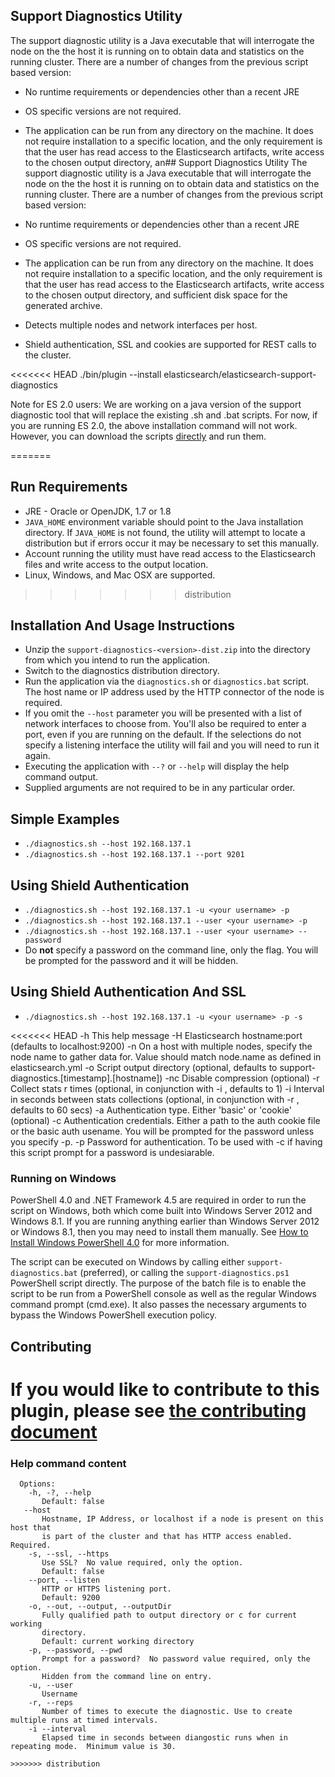 ## Support Diagnostics Utility
The support diagnostic utility is a Java executable that will interrogate the node on the the host it is running on to obtain data and statistics on the running cluster.  There are a number of changes from the previous script based version:

* No runtime requirements or dependencies other than a recent JRE
* OS specific versions are not required.
* The application can be run from any directory on the machine.  It does not require installation to a specific location, and the only requirement is that the user has read access to the Elasticsearch artifacts, write access to the chosen output directory, an## Support Diagnostics Utility
The support diagnostic utility is a Java executable that will interrogate the node on the the host it is running on to obtain data and statistics on the running cluster.  There are a number of changes from the previous script based version:

* No runtime requirements or dependencies other than a recent JRE
* OS specific versions are not required.
* The application can be run from any directory on the machine.  It does not require installation to a specific location, and the only requirement is that the user has read access to the Elasticsearch artifacts, write access to the chosen output directory, and sufficient disk space for the generated archive.
* Detects multiple nodes and network interfaces per host.
* Shield authentication, SSL and cookies are supported for REST calls to the cluster.

<<<<<<< HEAD
	./bin/plugin --install elasticsearch/elasticsearch-support-diagnostics
	
Note for ES 2.0 users:  We are working on a java version of the support diagnostic tool that will replace the existing .sh and .bat scripts.  For now, if you are running ES 2.0, the above installation command will not work.  However, you can download the scripts [directly](https://github.com/elastic/elasticsearch-support-diagnostics/tree/master/bin) and run them.  

=======
## Run Requirements
* JRE - Oracle or OpenJDK, 1.7 or 1.8
* `JAVA_HOME` environment variable should point to the Java installation directory.  If `JAVA_HOME` is not found, the utility will attempt to locate a distribution but if errors occur it may be necessary to set this manually.
* Account running the utility must have read access to the Elasticsearch files and write access to the output location.
* Linux, Windows, and Mac OSX are supported.
>>>>>>> distribution

## Installation And Usage Instructions
* Unzip the `support-diagnostics-<version>-dist.zip` into the directory from which you intend to run the application.
* Switch to the diagnostics distribution directory.
* Run the application via the `diagnostics.sh` or `diagnostics.bat` script. The host name or IP address used by the HTTP connector of the node is required.
* If you omit the `--host` parameter you will be presented with a list of network interfaces to choose from.  You'll also be required to enter a port, even if you are running on the default.  If the selections do not specify a listening interface the utility will fail and you will need to run it again.
* Executing the application with `--?` or `--help` will display the help command output.
* Supplied arguments are not required to be in any particular order.

## Simple Examples
  * `./diagnostics.sh --host 192.168.137.1`
  * `./diagnostics.sh --host 192.168.137.1 --port 9201`

## Using Shield Authentication
  * `./diagnostics.sh --host 192.168.137.1 -u <your username> -p`
  * `./diagnostics.sh --host 192.168.137.1 --user <your username> -p`
  * `./diagnostics.sh --host 192.168.137.1 --user <your username> --password`
  * Do **not** specify a password on the command line, only the flag.  You will be prompted for the password and it will be hidden.

## Using Shield Authentication And SSL
  * `./diagnostics.sh --host 192.168.137.1 -u <your username> -p -s`

<<<<<<< HEAD
    -h  This help message
    -H  Elasticsearch hostname:port (defaults to localhost:9200)
    -n  On a host with multiple nodes, specify the node name to gather data for. Value should match node.name as defined in elasticsearch.yml
    -o  Script output directory (optional, defaults to support-diagnostics.[timestamp].[hostname])
    -nc Disable compression (optional)
    -r  Collect stats r times (optional, in conjunction with -i , defaults to 1)
    -i  Interval in seconds between stats collections (optional, in conjunction with -r , defaults to 60 secs)
    -a  Authentication type. Either 'basic' or 'cookie' (optional)
    -c  Authentication credentials. Either a path to the auth cookie file or the basic auth usename. You will be prompted for the password unless you specify -p.
    -p  Password for authentication. To be used with -c if having this script prompt for a password is undesiarable.


### Running on Windows

PowerShell 4.0 and .NET Framework 4.5 are required in order to run the script on Windows, both which come built into Windows Server 2012 and Windows 8.1.  If you are running anything earlier than Windows Server 2012 or Windows 8.1, then you may need to install them manually.  See [How to Install Windows PowerShell 4.0](http://social.technet.microsoft.com/wiki/contents/articles/21016.how-to-install-windows-powershell-4-0.aspx) for more information.

The script can be executed on Windows by calling either `support-diagnostics.bat` (preferred), or calling the `support-diagnostics.ps1` PowerShell script directly.  The purpose of the batch file is to enable the script to be run from a PowerShell console as well as the regular Windows command prompt (cmd.exe).  It also passes the necessary arguments to bypass the Windows PowerShell execution policy.


## Contributing

If you would like to contribute to this plugin, please see [the contributing document](https://github.com/elasticsearch/elasticsearch-support-diagnostics/blob/master/CONTRIBUTING.md) 
=======
### Help command content
``````
  Options:
    -h, -?, --help
       Default: false
   --host
       Hostname, IP Address, or localhost if a node is present on this host that
       is part of the cluster and that has HTTP access enabled. Required.
    -s, --ssl, --https
       Use SSL?  No value required, only the option.
       Default: false
    --port, --listen
       HTTP or HTTPS listening port.
       Default: 9200
    -o, --out, --output, --outputDir
       Fully qualified path to output directory or c for current working
       directory.
       Default: current working directory
    -p, --password, --pwd
       Prompt for a password?  No password value required, only the option.
       Hidden from the command line on entry.
    -u, --user
       Username
    -r, --reps
       Number of times to execute the diagnostic. Use to create multiple runs at timed intervals.
    -i --interval
       Elapsed time in seconds between diangostic runs when in repeating mode.  Minimum value is 30.

>>>>>>> distribution
